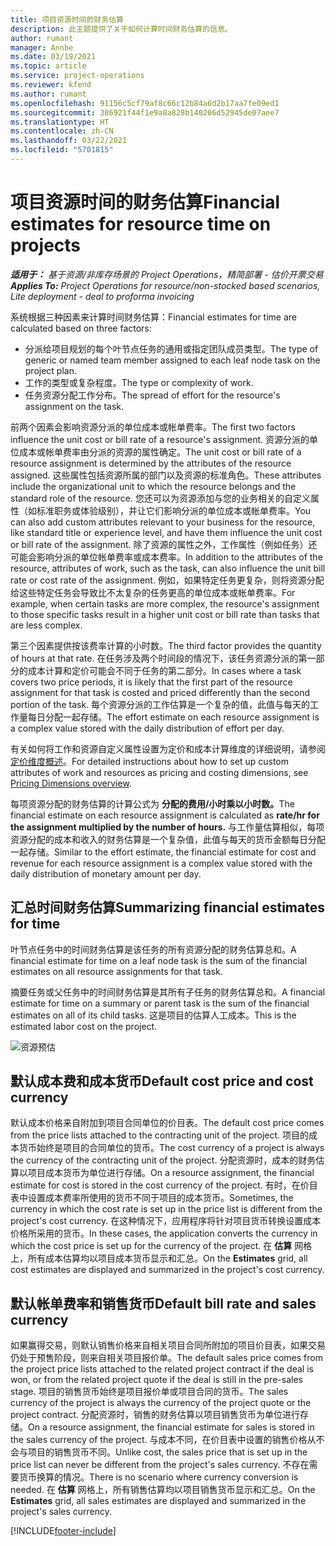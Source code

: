 ```yaml
---
title: 项目资源时间的财务估算
description: 此主题提供了关于如何计算时间财务估算的信息。
author: rumant
manager: Annbe
ms.date: 03/19/2021
ms.topic: article
ms.service: project-operations
ms.reviewer: kfend
ms.author: rumant
ms.openlocfilehash: 91156c5cf79af8c66c12b84a6d2b17aa7fe09ed1
ms.sourcegitcommit: 386921f44f1e9a8a828b140206d52945de07aee7
ms.translationtype: HT
ms.contentlocale: zh-CN
ms.lasthandoff: 03/22/2021
ms.locfileid: "5701815"
---
```

# <a name="financial-estimates-for-resource-time-on-projects"></a><span data-ttu-id="1f7ee-103">项目资源时间的财务估算</span><span class="sxs-lookup"><span data-stu-id="1f7ee-103">Financial estimates for resource time on projects</span></span>

<span data-ttu-id="1f7ee-104">_**适用于：** 基于资源/非库存场景的 Project Operations，精简部署 - 估价开票交易_</span><span class="sxs-lookup"><span data-stu-id="1f7ee-104">_**Applies To:** Project Operations for resource/non-stocked based scenarios, Lite deployment - deal to proforma invoicing_</span></span>

<span data-ttu-id="1f7ee-105">系统根据三种因素来计算时间财务估算：</span><span class="sxs-lookup"><span data-stu-id="1f7ee-105">Financial estimates for time are calculated based on three factors:</span></span> 

- <span data-ttu-id="1f7ee-106">分派给项目规划的每个叶节点任务的通用或指定团队成员类型。</span><span class="sxs-lookup"><span data-stu-id="1f7ee-106">The type of generic or named team member assigned to each leaf node task on the project plan.</span></span> 
- <span data-ttu-id="1f7ee-107">工作的类型或复杂程度。</span><span class="sxs-lookup"><span data-stu-id="1f7ee-107">The type or complexity of work.</span></span>
- <span data-ttu-id="1f7ee-108">任务资源分配工作分布。</span><span class="sxs-lookup"><span data-stu-id="1f7ee-108">The spread of effort for the resource's assignment on the task.</span></span> 

<span data-ttu-id="1f7ee-109">前两个因素会影响资源分派的单位成本或帐单费率。</span><span class="sxs-lookup"><span data-stu-id="1f7ee-109">The first two factors influence the unit cost or bill rate of a resource's assignment.</span></span> <span data-ttu-id="1f7ee-110">资源分派的单位成本或帐单费率由分派的资源的属性确定。</span><span class="sxs-lookup"><span data-stu-id="1f7ee-110">The unit cost or bill rate of a resource assignment is determined by the attributes of the resource assigned.</span></span> <span data-ttu-id="1f7ee-111">这些属性包括资源所属的部门以及资源的标准角色。</span><span class="sxs-lookup"><span data-stu-id="1f7ee-111">These attributes include the organizational unit to which the resource belongs and the standard role of the resource.</span></span> <span data-ttu-id="1f7ee-112">您还可以为资源添加与您的业务相关的自定义属性（如标准职务或体验级别），并让它们影响分派的单位成本或帐单费率。</span><span class="sxs-lookup"><span data-stu-id="1f7ee-112">You can also add custom attributes relevant to your business for the resource, like standard title or experience level, and have them influence the unit cost or bill rate of the assignment.</span></span>
<span data-ttu-id="1f7ee-113">除了资源的属性之外，工作属性（例如任务）还可能会影响分派的单位帐单费率或成本费率。</span><span class="sxs-lookup"><span data-stu-id="1f7ee-113">In addition to the attributes of the resource, attributes of work, such as the task, can also influence the unit bill rate or cost rate of the assignment.</span></span> <span data-ttu-id="1f7ee-114">例如，如果特定任务更复杂，则将资源分配给这些特定任务会导致比不太复杂的任务更高的单位成本或帐单费率。</span><span class="sxs-lookup"><span data-stu-id="1f7ee-114">For example, when certain tasks are more complex, the resource's assignment to those specific tasks result in a higher unit cost or bill rate than tasks that are less complex.</span></span>   

<span data-ttu-id="1f7ee-115">第三个因素提供按该费率计算的小时数。</span><span class="sxs-lookup"><span data-stu-id="1f7ee-115">The third factor provides the quantity of hours at that rate.</span></span> <span data-ttu-id="1f7ee-116">在任务涉及两个时间段的情况下，该任务资源分派的第一部分的成本计算和定价可能会不同于任务的第二部分。</span><span class="sxs-lookup"><span data-stu-id="1f7ee-116">In cases where a task covers two price periods, it is likely that the first part of the resource assignment for that task is costed and priced differently than the second portion of the task.</span></span> <span data-ttu-id="1f7ee-117">每个资源分派的工作估算是一个复杂的值，此值与每天的工作量每日分配一起存储。</span><span class="sxs-lookup"><span data-stu-id="1f7ee-117">The effort estimate on each resource assignment is a complex value stored with the daily distribution of effort per day.</span></span>

<span data-ttu-id="1f7ee-118">有关如何将工作和资源自定义属性设置为定价和成本计算维度的详细说明，请参阅[定价维度概述](../pricing-costing/pricing-dimensions-overview.md)。</span><span class="sxs-lookup"><span data-stu-id="1f7ee-118">For detailed instructions about how to set up custom attributes of work and resources as pricing and costing dimensions, see [Pricing Dimensions overview](../pricing-costing/pricing-dimensions-overview.md).</span></span>

<span data-ttu-id="1f7ee-119">每项资源分配的财务估算的计算公式为 **分配的费用/小时乘以小时数。**</span><span class="sxs-lookup"><span data-stu-id="1f7ee-119">The financial estimate on each resource assignment is calculated as **rate/hr for the assignment multiplied by the number of hours.**</span></span>  <span data-ttu-id="1f7ee-120">与工作量估算相似，每项资源分配的成本和收入的财务估算是一个复杂值，此值与每天的货币金额每日分配一起存储。</span><span class="sxs-lookup"><span data-stu-id="1f7ee-120">Similar to the effort estimate, the financial estimate for cost and revenue for each resource assignment is a complex value stored with the daily distribution of monetary amount per day.</span></span> 

## <a name="summarizing-financial-estimates-for-time"></a><span data-ttu-id="1f7ee-121">汇总时间财务估算</span><span class="sxs-lookup"><span data-stu-id="1f7ee-121">Summarizing financial estimates for time</span></span>
<span data-ttu-id="1f7ee-122">叶节点任务中的时间财务估算是该任务的所有资源分配的财务估算总和。</span><span class="sxs-lookup"><span data-stu-id="1f7ee-122">A financial estimate for time on a leaf node task is the sum of the financial estimates on all resource assignments for that task.</span></span>

<span data-ttu-id="1f7ee-123">摘要任务或父任务中的时间财务估算是其所有子任务的财务估算总和。</span><span class="sxs-lookup"><span data-stu-id="1f7ee-123">A financial estimate for time on a summary or parent task is the sum of the financial estimates on all of its child tasks.</span></span> <span data-ttu-id="1f7ee-124">这是项目的估算人工成本。</span><span class="sxs-lookup"><span data-stu-id="1f7ee-124">This is the estimated labor cost on the project.</span></span> 

![资源预估](./media/navigation12.png)

## <a name="default-cost-price-and-cost-currency"></a><span data-ttu-id="1f7ee-126">默认成本费和成本货币</span><span class="sxs-lookup"><span data-stu-id="1f7ee-126">Default cost price and cost currency</span></span>

<span data-ttu-id="1f7ee-127">默认成本价格来自附加到项目合同单位的价目表。</span><span class="sxs-lookup"><span data-stu-id="1f7ee-127">The default cost price comes from the price lists attached to the contracting unit of the project.</span></span> <span data-ttu-id="1f7ee-128">项目的成本货币始终是项目的合同单位的货币。</span><span class="sxs-lookup"><span data-stu-id="1f7ee-128">The cost currency of a project is always the currency of the contracting unit of the project.</span></span> <span data-ttu-id="1f7ee-129">分配资源时，成本的财务估算以项目成本货币为单位进行存储。</span><span class="sxs-lookup"><span data-stu-id="1f7ee-129">On a resource assignment, the financial estimate for cost is stored in the cost currency of the project.</span></span> <span data-ttu-id="1f7ee-130">有时，在价目表中设置成本费率所使用的货币不同于项目的成本货币。</span><span class="sxs-lookup"><span data-stu-id="1f7ee-130">Sometimes, the currency in which the cost rate is set up in the price list is different from the project's cost currency.</span></span> <span data-ttu-id="1f7ee-131">在这种情况下，应用程序将针对项目货币转换设置成本价格所采用的货币。</span><span class="sxs-lookup"><span data-stu-id="1f7ee-131">In these cases, the application converts the currency in which the cost price is set up for the currency of the project.</span></span> <span data-ttu-id="1f7ee-132">在 **估算** 网格上，所有成本估算均以项目成本货币显示和汇总。</span><span class="sxs-lookup"><span data-stu-id="1f7ee-132">On the **Estimates** grid, all cost estimates are displayed and summarized in the project's cost currency.</span></span> 

## <a name="default-bill-rate-and-sales-currency"></a><span data-ttu-id="1f7ee-133">默认帐单费率和销售货币</span><span class="sxs-lookup"><span data-stu-id="1f7ee-133">Default bill rate and sales currency</span></span>

<span data-ttu-id="1f7ee-134">如果赢得交易，则默认销售价格来自相关项目合同所附加的项目价目表，如果交易仍处于预售阶段，则来自相关项目报价单。</span><span class="sxs-lookup"><span data-stu-id="1f7ee-134">The default sales price comes from the project price lists attached to the related project contract if the deal is won, or from the related project quote if the deal is still in the pre-sales stage.</span></span> <span data-ttu-id="1f7ee-135">项目的销售货币始终是项目报价单或项目合同的货币。</span><span class="sxs-lookup"><span data-stu-id="1f7ee-135">The sales currency of the project is always the currency of the project quote or the project contract.</span></span> <span data-ttu-id="1f7ee-136">分配资源时，销售的财务估算以项目销售货币为单位进行存储。</span><span class="sxs-lookup"><span data-stu-id="1f7ee-136">On a resource assignment, the financial estimate for sales is stored in the sales currency of the project.</span></span> <span data-ttu-id="1f7ee-137">与成本不同，在价目表中设置的销售价格从不会与项目的销售货币不同。</span><span class="sxs-lookup"><span data-stu-id="1f7ee-137">Unlike cost, the sales price that is set up in the price list can never be different from the project's sales currency.</span></span> <span data-ttu-id="1f7ee-138">不存在需要货币换算的情况。</span><span class="sxs-lookup"><span data-stu-id="1f7ee-138">There is no scenario where currency conversion is needed.</span></span> <span data-ttu-id="1f7ee-139">在 **估算** 网格上，所有销售估算均以项目销售货币显示和汇总。</span><span class="sxs-lookup"><span data-stu-id="1f7ee-139">On the **Estimates** grid, all sales estimates are displayed and summarized in the project's sales currency.</span></span> 

[!INCLUDE[footer-include](../includes/footer-banner.md)]

